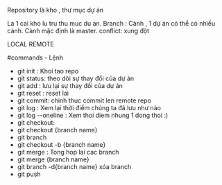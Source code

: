 Repository là kho , thư mục dự án 

La 1 cai kho lu tru thu muc du an.
Branch : Cành , 1 dự án có thể có nhiều cành. Cành mặc định là master.
conflict: xung đột
 
LOCAL 
REMOTE


#commands - Lệnh
- git init : Khoi tao repo
- git status: theo dõi sự thay đổi của dự án
- git add : lưu lại sự thay đổi của dự án
- git reset : reset lai
- git commit: chinh thuc commit len remote repo
- git log : Xem lại thời điểm chúng ta đã lưu như nào
- git log --oneline : Xem thoi diem nhung 1 dong thoi :)
- git checkout: 
- git checkout {branch name}
- git branch
- git checkout -b {branch name}
- git merge : Tong hop lai cac branch
- git merge {branch name}
- git branch -d{branch name} xóa branch
- git push
